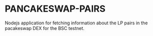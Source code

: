 # PANCAKESWAP-PAIRS

Nodejs application for fetching information about the LP pairs in the pacakeswap DEX for the BSC testnet.
